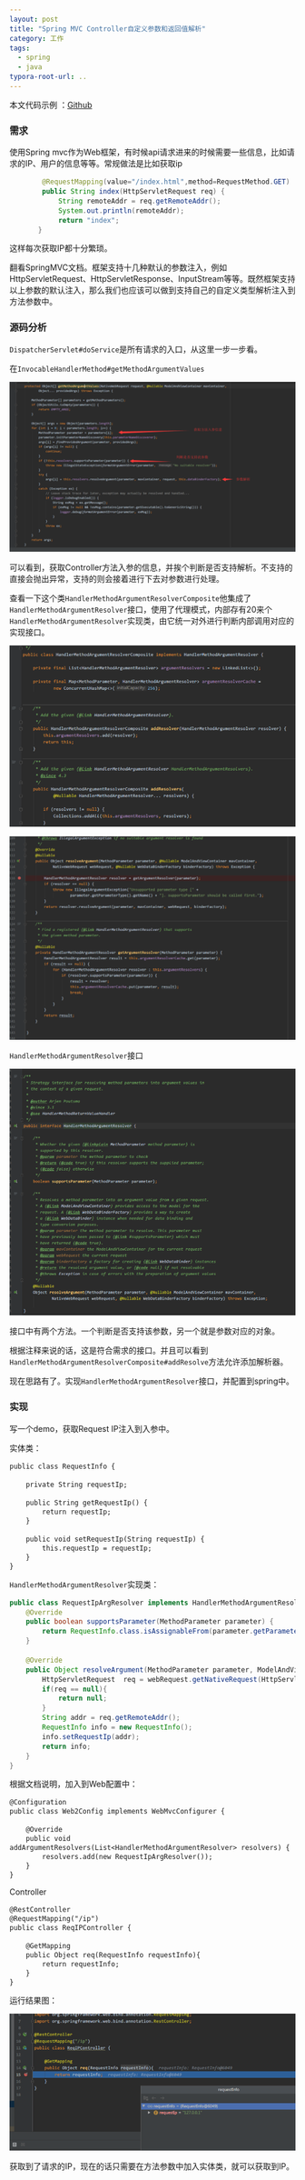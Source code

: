 ```yaml
---
layout: post
title: "Spring MVC Controller自定义参数和返回值解析"
category: 工作
tags: 
  - spring
  - java
typora-root-url: ..
---
```


本文代码示例 ：[Github](https://github.com/tangtj1/BlogExamlpe/tree/master/src/main/java/cn/tangtj/blogexample/demo2)

### 需求

使用Spring mvc作为Web框架，有时候api请求进来的时候需要一些信息，比如请求的IP、用户的信息等等。常规做法是比如获取ip

```java
  		@RequestMapping(value="/index.html",method=RequestMethod.GET)
        public String index(HttpServletRequest req) {
            String remoteAddr = req.getRemoteAddr();
            System.out.println(remoteAddr);
            return "index";
       }
```

这样每次获取IP都十分繁琐。

翻看SpringMVC文档。框架支持十几种默认的参数注入，例如HttpServletRequest、HttpServletResponse、InputStream等等。既然框架支持以上参数的默认注入，那么我们也应该可以做到支持自己的自定义类型解析注入到方法参数中。



### 源码分析

`DispatcherServlet#doService`是所有请求的入口，从这里一步一步看。

在`InvocableHandlerMethod#getMethodArgumentValues`

![cead3e00a0a8fa975044f37808eb4c0](/file/image/cead3e00a0a8fa975044f37808eb4c0.png)

可以看到，获取Controller方法入参的信息，并挨个判断是否支持解析。不支持的直接会抛出异常，支持的则会接着进行下去对参数进行处理。

查看一下这个类`HandlerMethodArgumentResolverComposite`他集成了`HandlerMethodArgumentResolver`接口，使用了代理模式，内部存有20来个`HandlerMethodArgumentResolver`实现类，由它统一对外进行判断内部调用对应的实现接口。

![TIM截图20200629171105](/file/image/TIM截图20200629171105.png)

![TIM截图20200629171127](/file/image/TIM截图20200629171127.png)

`HandlerMethodArgumentResolver`接口

![微信图片_20200629171755](/file/image/微信图片_20200629171755.png)

接口中有两个方法。一个判断是否支持该参数，另一个就是参数对应的对象。

根据注释来说的话，这是符合需求的接口。并且可以看到`HandlerMethodArgumentResolverComposite#addResolve`方法允许添加解析器。

现在思路有了。实现`HandlerMethodArgumentResolver`接口，并配置到spring中。



### 实现

写一个demo，获取Request IP注入到入参中。

实体类：

```
public class RequestInfo {

    private String requestIp;

    public String getRequestIp() {
        return requestIp;
    }

    public void setRequestIp(String requestIp) {
        this.requestIp = requestIp;
    }
}
```



`HandlerMethodArgumentResolver`实现类：

```java
public class RequestIpArgResolver implements HandlerMethodArgumentResolver {
    @Override
    public boolean supportsParameter(MethodParameter parameter) {
        return RequestInfo.class.isAssignableFrom(parameter.getParameterType());
    }

    @Override
    public Object resolveArgument(MethodParameter parameter, ModelAndViewContainer mavContainer, NativeWebRequest webRequest, WebDataBinderFactory binderFactory) throws Exception {
        HttpServletRequest  req = webRequest.getNativeRequest(HttpServletRequest.class);
        if(req == null){
            return null;
        }
        String addr = req.getRemoteAddr();
        RequestInfo info = new RequestInfo();
        info.setRequestIp(addr);
        return info;
    }
}
```



根据文档说明，加入到Web配置中：

```
@Configuration
public class Web2Config implements WebMvcConfigurer {

    @Override
    public void addArgumentResolvers(List<HandlerMethodArgumentResolver> resolvers) {
        resolvers.add(new RequestIpArgResolver());
    }
}
```



Controller

```
@RestController
@RequestMapping("/ip")
public class ReqIPController {

    @GetMapping
    public Object req(RequestInfo requestInfo){
        return requestInfo;
    }
}
```



运行结果图：

![TIM截图20200629183201](/file/image/TIM截图20200629183201.png)



获取到了请求的IP，现在的话只需要在方法参数中加入实体类，就可以获取到IP。